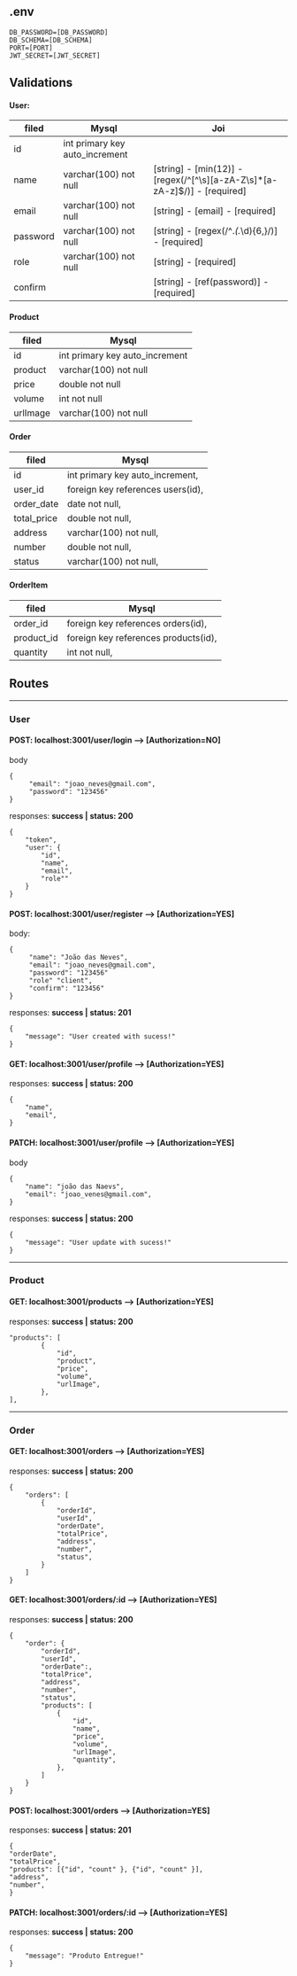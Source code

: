 ## .env
```
DB_PASSWORD=[DB_PASSWORD]
DB_SCHEMA=[DB_SCHEMA]
PORT=[PORT]
JWT_SECRET=[JWT_SECRET]
```


## Validations
#### User:
filed    |  Mysql                |   Joi
-------- | ----------------------|-------------
id       | int primary key auto_increment |
name     | varchar(100) not null          | [string] - [min(12)] - [regex(/^[^\s][a-zA-Z\s]*[a-zA-z]$/)] - [required]
email    | varchar(100) not null          | [string] - [email] - [required]
password | varchar(100) not null          | [string] - [regex(/^.*(.*\d){6,}/)] - [required]
role     | varchar(100) not null          | [string] - [required]
confirm  |                                | [string] - [ref(password)] - [required]

#### Product
filed    |  Mysql                         
-------- | -------------------------------
id       | int primary key auto_increment 
product  | varchar(100) not null          
price    | double not null                
volume   | int not null                   
urlImage | varchar(100) not null          

#### Order
filed         |  Mysql                         
--------      | -------------------------------
id            | int primary key auto_increment,
user_id       | foreign key references users(id),
order_date    | date not null,
total_price   | double not null,
address       | varchar(100) not null,
number        | double not null,
status        | varchar(100) not null,

#### OrderItem
filed      |  Mysql                         
--------   | -------------------------------
order_id   | foreign key references orders(id),
product_id | foreign key references products(id),
quantity   | int not null,


## Routes
---
### User

#### POST: localhost:3001/user/login ⟶ [Authorization=NO]
body
```
{
     "email": "joao_neves@gmail.com",
     "password": "123456"
}
```
responses:
**success | status: 200**
```
{
    "token",
    "user": {
        "id",
        "name",
        "email",
        "role""
    }
}
```

#### POST: localhost:3001/user/register ⟶ [Authorization=YES]
body:
```
{
     "name": "João das Neves",
     "email": "joao_neves@gmail.com",
     "password": "123456"
     "role" "client",
     "confirm": "123456"
}
```
responses:
**success | status: 201**
```
{
    "message": "User created with sucess!"
}

```

#### GET: localhost:3001/user/profile ⟶ [Authorization=YES]
responses:
**success | status: 200**
```
{
    "name",
    "email",
}
```

#### PATCH: localhost:3001/user/profile ⟶ [Authorization=YES]
body
```
{
    "name": "joão das Naevs",
    "email": "joao_venes@gmail.com",
}
```
responses:
**success | status: 200**
```
{
    "message": "User update with sucess!"
}
```

---
### Product

#### GET: localhost:3001/products ⟶ [Authorization=YES]
responses:
**success | status: 200**
```
"products": [
        {
            "id",
            "product",
            "price",
            "volume",
            "urlImage",
        },
],
```

---
### Order


#### GET: localhost:3001/orders ⟶ [Authorization=YES]
responses:
**success | status: 200**
```
{
    "orders": [
        {
            "orderId",
            "userId",
            "orderDate",
            "totalPrice",
            "address",
            "number",
            "status",
        }
    ]
}
```


#### GET: localhost:3001/orders/:id ⟶ [Authorization=YES]
responses:
**success | status: 200**
```
{
    "order": {
        "orderId",
        "userId",
        "orderDate":,
        "totalPrice",
        "address",
        "number",
        "status",
        "products": [
            {
                "id",
                "name",
                "price",
                "volume",
                "urlImage",
                "quantity",
            },
        ]
    }
}
```

#### POST: localhost:3001/orders ⟶ [Authorization=YES]
responses:
**success | status: 201**

```
{
"orderDate",
"totalPrice",
"products": [{"id", "count" }, {"id", "count" }],
"address",
"number",
}
```

#### PATCH: localhost:3001/orders/:id ⟶ [Authorization=YES]
responses:
**success | status: 200**

```
{
    "message": "Produto Entregue!"
}
```
